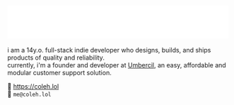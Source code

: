 <img src="https://raw.githubusercontent.com/colenh/colenh/main/wave.svg" alt=":wave: hi, i'm cole" />

i am a 14y.o. full-stack indie developer who designs, builds, and ships products of quality and reliability.  
currently, i'm a founder and developer at <a href="https://umbrecil.vercel.app">Umbercil</a>, an easy, affordable and modular customer support solution.

🔗 https://coleh.lol  
📧 `me@coleh.lol`
